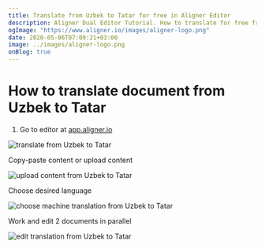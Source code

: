 ```yaml
---
title: Translate from Uzbek to Tatar for free in Aligner Editor
description: Aligner Dual Editor Tutorial. How to translate for free from Uzbek to Tatar. Aligner is multilingual document management platform. 
ogImage: "https://www.aligner.io/images/aligner-logo.png"
date: 2020-05-06T07:09:21+03:00
image: ../images/aligner-logo.png
onBlog: true
---
```


# How to translate document from Uzbek to Tatar

1. Go to editor at [app.aligner.io](https://app.aligner.io "Aligner App web page")

![translate from Uzbek to Tatar](../aligner-blank-editor.png "translate from Uzbek to Tatar")

Copy-paste content or upload content

![upload content from Uzbek to Tatar](../aligner-uploaded-document.png "upload content from Uzbek to Tatar")

Choose desired language

![choose machine translation from Uzbek to Tatar](../aligner-language-dropdown.png "choose machine translation from Uzbek to Tatar")

Work and edit 2 documents in parallel

![edit translation from Uzbek to Tatar](../aligner-double-sitded-editor.png "edit translation from Uzbek to Tatar")

